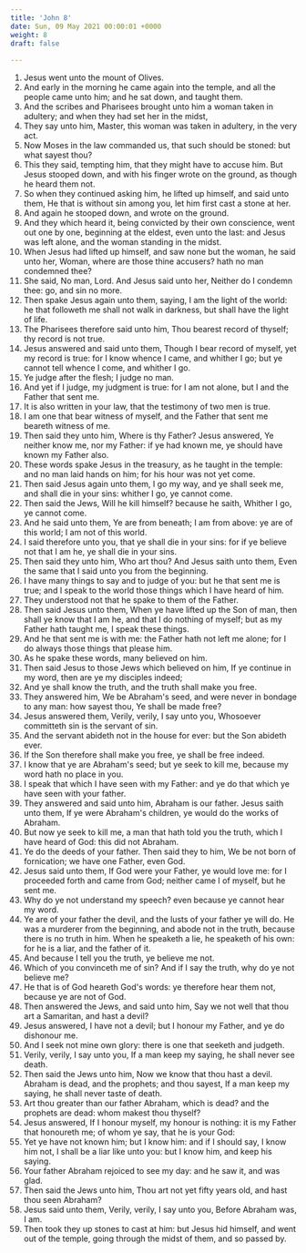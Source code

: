 ```yaml
---
title: 'John 8'
date: Sun, 09 May 2021 00:00:01 +0000
weight: 8
draft: false
  
---
```


1. Jesus went unto the mount of Olives.
2. And early in the morning he came again into the temple, and all the people came unto him; and he sat down, and taught them.
3. And the scribes and Pharisees brought unto him a woman taken in adultery; and when they had set her in the midst,
4. They say unto him, Master, this woman was taken in adultery, in the very act.
5. Now Moses in the law commanded us, that such should be stoned: but what sayest thou?
6. This they said, tempting him, that they might have to accuse him. But Jesus stooped down, and with his finger wrote on the ground, as though he heard them not.
7. So when they continued asking him, he lifted up himself, and said unto them, He that is without sin among you, let him first cast a stone at her.
8. And again he stooped down, and wrote on the ground.
9. And they which heard it, being convicted by their own conscience, went out one by one, beginning at the eldest, even unto the last: and Jesus was left alone, and the woman standing in the midst.
10. When Jesus had lifted up himself, and saw none but the woman, he said unto her, Woman, where are those thine accusers? hath no man condemned thee?
11. She said, No man, Lord. And Jesus said unto her, Neither do I condemn thee: go, and sin no more.
12. Then spake Jesus again unto them, saying, I am the light of the world: he that followeth me shall not walk in darkness, but shall have the light of life.
13. The Pharisees therefore said unto him, Thou bearest record of thyself; thy record is not true.
14. Jesus answered and said unto them, Though I bear record of myself, yet my record is true: for I know whence I came, and whither I go; but ye cannot tell whence I come, and whither I go.
15. Ye judge after the flesh; I judge no man.
16. And yet if I judge, my judgment is true: for I am not alone, but I and the Father that sent me.
17. It is also written in your law, that the testimony of two men is true.
18. I am one that bear witness of myself, and the Father that sent me beareth witness of me.
19. Then said they unto him, Where is thy Father? Jesus answered, Ye neither know me, nor my Father: if ye had known me, ye should have known my Father also.
20. These words spake Jesus in the treasury, as he taught in the temple: and no man laid hands on him; for his hour was not yet come.
21. Then said Jesus again unto them, I go my way, and ye shall seek me, and shall die in your sins: whither I go, ye cannot come.
22. Then said the Jews, Will he kill himself? because he saith, Whither I go, ye cannot come.
23. And he said unto them, Ye are from beneath; I am from above: ye are of this world; I am not of this world.
24. I said therefore unto you, that ye shall die in your sins: for if ye believe not that I am he, ye shall die in your sins.
25. Then said they unto him, Who art thou? And Jesus saith unto them, Even the same that I said unto you from the beginning.
26. I have many things to say and to judge of you: but he that sent me is true; and I speak to the world those things which I have heard of him.
27. They understood not that he spake to them of the Father.
28. Then said Jesus unto them, When ye have lifted up the Son of man, then shall ye know that I am he, and that I do nothing of myself; but as my Father hath taught me, I speak these things.
29. And he that sent me is with me: the Father hath not left me alone; for I do always those things that please him.
30. As he spake these words, many believed on him.
31. Then said Jesus to those Jews which believed on him, If ye continue in my word, then are ye my disciples indeed;
32. And ye shall know the truth, and the truth shall make you free.
33. They answered him, We be Abraham's seed, and were never in bondage to any man: how sayest thou, Ye shall be made free?
34. Jesus answered them, Verily, verily, I say unto you, Whosoever committeth sin is the servant of sin.
35. And the servant abideth not in the house for ever: but the Son abideth ever.
36. If the Son therefore shall make you free, ye shall be free indeed.
37. I know that ye are Abraham's seed; but ye seek to kill me, because my word hath no place in you.
38. I speak that which I have seen with my Father: and ye do that which ye have seen with your father.
39. They answered and said unto him, Abraham is our father. Jesus saith unto them, If ye were Abraham's children, ye would do the works of Abraham.
40. But now ye seek to kill me, a man that hath told you the truth, which I have heard of God: this did not Abraham.
41. Ye do the deeds of your father. Then said they to him, We be not born of fornication; we have one Father, even God.
42. Jesus said unto them, If God were your Father, ye would love me: for I proceeded forth and came from God; neither came I of myself, but he sent me.
43. Why do ye not understand my speech? even because ye cannot hear my word.
44. Ye are of your father the devil, and the lusts of your father ye will do. He was a murderer from the beginning, and abode not in the truth, because there is no truth in him. When he speaketh a lie, he speaketh of his own: for he is a liar, and the father of it.
45. And because I tell you the truth, ye believe me not.
46. Which of you convinceth me of sin? And if I say the truth, why do ye not believe me?
47. He that is of God heareth God's words: ye therefore hear them not, because ye are not of God.
48. Then answered the Jews, and said unto him, Say we not well that thou art a Samaritan, and hast a devil?
49. Jesus answered, I have not a devil; but I honour my Father, and ye do dishonour me.
50. And I seek not mine own glory: there is one that seeketh and judgeth.
51. Verily, verily, I say unto you, If a man keep my saying, he shall never see death.
52. Then said the Jews unto him, Now we know that thou hast a devil. Abraham is dead, and the prophets; and thou sayest, If a man keep my saying, he shall never taste of death.
53. Art thou greater than our father Abraham, which is dead? and the prophets are dead: whom makest thou thyself?
54. Jesus answered, If I honour myself, my honour is nothing: it is my Father that honoureth me; of whom ye say, that he is your God:
55. Yet ye have not known him; but I know him: and if I should say, I know him not, I shall be a liar like unto you: but I know him, and keep his saying.
56. Your father Abraham rejoiced to see my day: and he saw it, and was glad.
57. Then said the Jews unto him, Thou art not yet fifty years old, and hast thou seen Abraham?
58. Jesus said unto them, Verily, verily, I say unto you, Before Abraham was, I am.
59. Then took they up stones to cast at him: but Jesus hid himself, and went out of the temple, going through the midst of them, and so passed by.
